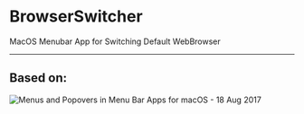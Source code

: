 # BrowserSwitcher
MacOS Menubar App for Switching Default WebBrowser

***

## Based on:
![Menus and Popovers in Menu Bar Apps for macOS - 18 Aug 2017](http://www.raywenderlich.com/450-menus-and-popovers-in-menu-bar-apps-for-macos)
